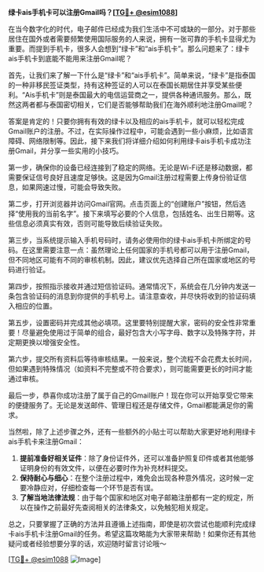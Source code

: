 **绿卡ais手机卡可以注册Gmail吗？[[TG💪+ @esim1088](https://t.me/s/esim1088)]**

在当今数字化的时代，电子邮件已经成为我们生活中不可或缺的一部分。对于那些居住在国外或者需要频繁使用国际服务的人来说，拥有一张可靠的手机卡显得尤为重要。而提到手机卡，很多人会想到“绿卡”和“ais手机卡”。那么问题来了：绿卡ais手机卡到底能不能用来注册Gmail呢？

首先，让我们来了解一下什么是“绿卡”和“ais手机卡”。简单来说，“绿卡”是指泰国的一种非移民签证类型，持有这种签证的人可以在泰国长期居住并享受某些便利。“Ais手机卡”则是泰国最大的电信运营商之一，提供各种通讯服务。那么，既然这两者都与泰国密切相关，它们是否能够帮助我们在海外顺利地注册Gmail呢？

答案是肯定的！只要你拥有有效的绿卡以及相应的ais手机卡，就可以轻松完成Gmail账户的注册。不过，在实际操作过程中，可能会遇到一些小麻烦，比如语言障碍、网络限制等。因此，接下来我们将详细介绍如何利用绿卡ais手机卡成功注册Gmail，并分享一些实用的小技巧。

第一步，确保你的设备已经连接到了稳定的网络。无论是Wi-Fi还是移动数据，都需要保证信号良好且速度足够快。这是因为Gmail注册过程需要上传身份验证信息，如果网速过慢，可能会导致失败。

第二步，打开浏览器并访问Gmail官网。点击页面上的“创建账户”按钮，然后选择“使用我的当前名字”。接下来填写必要的个人信息，包括姓名、出生日期等。这些信息必须真实有效，否则可能导致后续验证失败。

第三步，当系统提示输入手机号码时，请务必使用你的绿卡ais手机卡所绑定的号码。在这里需要注意一点：虽然理论上任何国家的手机号都可以用于注册Gmail，但不同地区可能有不同的审核机制。因此，建议优先选择自己所在国家或地区的号码进行验证。

第四步，按照指示接收并通过短信验证码。通常情况下，系统会在几分钟内发送一条包含验证码的消息到你提供的手机号上。请注意查收，并尽快将收到的验证码填入相应的位置。

第五步，设置密码并完成其他必填项。这里要特别提醒大家，密码的安全性非常重要！尽量避免使用过于简单的组合，最好包含大小写字母、数字以及特殊字符，并定期更换以增强安全性。

第六步，提交所有资料后等待审核结果。一般来说，整个流程不会花费太长时间，但如果遇到特殊情况（如资料不完整或不符合要求），则可能需要更长的时间才能通过审核。

最后一步，恭喜你成功注册了属于自己的Gmail账户！现在你可以开始享受它带来的便捷服务了。无论是发送邮件、管理日程还是存储文件，Gmail都能满足你的需求。

当然啦，除了上述步骤之外，还有一些额外的小贴士可以帮助大家更好地利用绿卡ais手机卡来注册Gmail：

1. **提前准备好相关证件**：除了身份证件外，还可以准备护照复印件或者其他能够证明身份的有效文件，以便在必要时作为补充材料提交。
2. **保持耐心与细心**：在整个注册过程中，难免会出现各种意外情况，这时候一定要冷静应对，仔细检查每一个环节是否有误。
3. **了解当地法律法规**：由于每个国家和地区对电子邮箱注册都有一定的规定，所以在操作之前最好先查阅相关的法律条文，以免触犯相关规定。

总之，只要掌握了正确的方法并且遵循上述指南，即使是初次尝试也能顺利完成绿卡ais手机卡注册Gmail的任务。希望这篇攻略能为大家带来帮助！如果你还有其他疑问或者经验想要分享的话，欢迎随时留言讨论哦～

[[TG💪+ @esim1088](https://t.me/s/esim1088) ![Image](https://i.postimg.cc/4NQfJmqS/Snipaste-2025-05-13-00-14-12.png)]